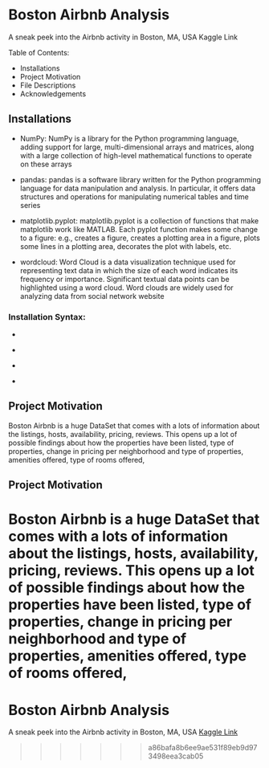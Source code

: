 # Boston Airbnb Analysis

A sneak peek into the Airbnb activity in Boston, MA, USA Kaggle Link


Table of Contents:
- Installations
- Project Motivation
- File Descriptions
- Acknowledgements
## Installations

- NumPy:
NumPy is a library for the Python programming language, adding support for large, multi-dimensional arrays and matrices, along with a large collection of high-level mathematical functions to operate on these arrays


- pandas:
pandas is a software library written for the Python programming language for data manipulation and analysis. In particular, it offers data structures and operations for manipulating numerical tables and time series


- matplotlib.pyplot:
matplotlib.pyplot is a collection of functions that make matplotlib work like MATLAB. Each pyplot function makes some change to a figure: e.g., creates a figure, creates a plotting area in a figure, plots some lines in a plotting area, decorates the plot with labels, etc.


- wordcloud:
Word Cloud is a data visualization technique used for representing text data in which the size of each word indicates its frequency or importance. Significant textual data points can be highlighted using a word cloud. Word clouds are widely used for analyzing data from social network website

### Installation Syntax:
- ````import numpy as np 
- ````import pandas as pd
- ````import matplotlib.pyplot as plt
- ````from wordcloud import WordCloud 

## Project Motivation

Boston Airbnb is a huge DataSet that comes with a lots of information about the listings, hosts, availability, pricing, reviews.
This opens up a lot of possible findings about how the properties have been listed, type of properties, change in pricing per neighborhood and type of properties, amenities offered,
type of rooms offered,  
## Project Motivation

Boston Airbnb is a huge DataSet that comes with a lots of information about the listings, hosts, availability, pricing, reviews.
This opens up a lot of possible findings about how the properties have been listed, type of properties, change in pricing per neighborhood and type of properties, amenities offered,
type of rooms offered,  
=======
# Boston Airbnb Analysis
A sneak peek into the Airbnb activity in Boston, MA, USA [Kaggle Link](https://www.kaggle.com/datasets/airbnb/boston)



>>>>>>> a86bafa8b6ee9ae531f89eb9d973498eea3cab05
